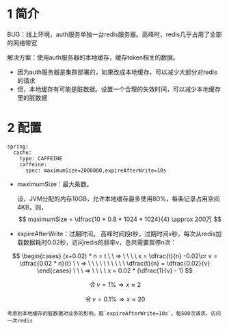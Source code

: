 

# 1 简介

BUG：线上环境，auth服务单独一台redis服务器。高峰时，redis几乎占用了全部的网络带宽

解决方案：使用auth服务器的本地缓存，缓存token相关的数据。

- 因为auth服务器是集群部署的，如果改成本地缓存，可以减少大部分对redis的请求
- 但，本地缓存有可能是脏数据。设置一个合理的失效时间，可以减少本地缓存里的脏数据

# 2 配置

```
spring:
  cache:
    type: CAFFEINE
    caffeine:
      spec: maximumSize=2000000,expireAfterWrite=10s
```

- maximumSize：最大条数。

  设，JVM分配的内存10GB，允许本地缓存最多使用80%，每条记录占用空间4KB，则，
  $$
  maximumSize = \dfrac{10 * 0.8 * 1024 * 1024}{4} \approx 200万
  $$

- expireAfterWrite：过期时间。
  高峰时间段t秒，过期时间x秒，每次从redis加载数据耗时0.02秒，访问redis的频率ν，总共需要暂停n次：

$$
\begin{cases}
(x+0.02) * n = t \ \ ⇒ \ \ \ \ x = \dfrac{t}{n} -0.02\cr
ν = \dfrac{0.02 * n}{t} \ \ ⇒ \ \ \ \ \ \ \ \ \ \ \dfrac{t}{n} = \dfrac{0.02}{ν}
\end{cases}
\ \ \ ⇒ \ \ \ \ x = 0.02 * (\dfrac{1}{ν} - 1)
$$

$$
令 \ ν = 1 \% ⇒ x \approx  2
$$

$$
令 \ ν = 0.1 \% ⇒ x \approx  20
$$

	考虑到本地缓存的脏数据对业务的影响，取`expireAfterWrite=10s`，每500次请求，访问一次redis

